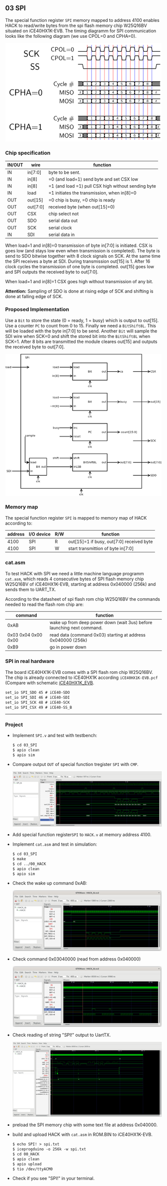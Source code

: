## 03 SPI

The special function register `SPI`  memory mapped to address 4100 enables HACK to read/write bytes from the spi flash memory chip W25Q16BV situated on iCE40HX1K-EVB. The timing diagramm for SPI communication looks like the following diagram (we use CPOL=0 and CPHA=0).

![](spi-timing.png)

### Chip specification

| IN/OUT | wire     | function                                            |
| ------ | -------- | --------------------------------------------------- |
| IN     | in[7:0]  | byte to be sent.                                    |
| IN     | in[8]    | =0 (and load=1) send byte and set CSX low           |
| IN     | in[8]    | =1 (and load =1) pull CSX high without sending byte |
| IN     | load     | =1 initiates the transmission, when in[8]=0         |
| OUT    | out[15]  | =0 chip is busy, =0 chip is ready                   |
| OUT    | out[7:0] | received byte (when out[15]=0)                      |
| OUT    | CSX      | chip select not                                     |
| OUT    | SDO      | serial data out                                     |
| OUT    | SCK      | serial clock                                        |
| IN     | SDI      | serial data in                                      |

When load=1 and in[8]=0 transmission of byte in[7:0] is initiated. CSX is goes low (and stays low even when transmission is completed). The byte is send to SDO bitwise together with 8 clock signals on SCK. At the same time the SPI receives a byte at SDI. During transmission out[15] is 1. After 16 clock cycles the transmission of one byte is completed. out[15] goes low and SPI outputs the received byte to out[7:0].

When load=1 and in[8]=1 CSX goes high without transmission of any bit.

**Attention:** Sampling of SDO is done at rising edge of SCK and shifting is done at falling edge of SCK.

### Proposed Implementation

Use a `Bit` to store the state (0 = ready, 1 = busy) which is output to out[15]. Use a counter `PC` to count from 0 to 15. Finally we need a `BitShift8L`. This will be loaded with the byte in[7:0] to be send.  Another `Bit` will sample the SDI wire when SCK=0 and shift the stored bit into the `BitShift8L` when SCK=1. After 8 bits are transmitted the module cleares out[15] and outputs the received byte to out[7:0].

![](SPI.png)

### Memory map

The special function register `SPI` is mapped to memory map of HACK according to:

| address | I/O device | R/W | function                                  |
| ------- | ---------- | --- | ----------------------------------------- |
| 4100    | SPI        | R   | out[15]=1 if busy, out[7:0] received byte |
| 4100    | SPI        | W   | start transmittion of byte in[7:0]        |

### cat.asm

To test HACK with SPI we need a little machine language programm `cat.asm`, which reads 4 consecutive bytes of SPI flash memory chip W25Q16BV of iCE40HX1K-EVB, starting at address 0x040000 (256k) and sends them to UART_TX.

According to the datasheet of spi flash rom chip W25Q16BV the commands needed to read the flash rom chip are:

| command             | function                                                               |
| ------------------- | ---------------------------------------------------------------------- |
| 0xAB                | wake up from deep power down (wait 3us) before launching next command. |
| 0x03 0x04 0x00 0x00 | read data (command 0x03) starting at address 0x040000 (256k)           |
| 0xB9                | go in power down                                                       |

### SPI in real hardware

The board iCE40HX1K-EVB comes with a SPI flash rom chip W25Q16BV. The chip is already connected to iCE40HX1K according `iCE40HX1K-EVB.pcf` (Compare with schematic [iCE40HX1K_EVB](../../doc/iCE40HX1K-EVB_Rev_B.pdf).

```
set_io SPI_SDO 45 # iCE40-SDO
set_io SPI_SDI 46 # iCE40-SDI
set_io SPI_SCK 48 # iCE40-SCK
set_io SPI_CSX 49 # iCE40-SS_B
```

***

### Project

* Implement `SPI.v` and test with testbench:
  
  ```
  $ cd 03_SPI
  $ apio clean
  $ apio sim
  ```

* Compare output `OUT` of special function tregister `SPI`  with `CMP`.
  
  ![](spi_tb.png)

* Add special function register`SPI` to `HACK.v` at memory address 4100.

* Implement `cat.asm` and test in simulation:
  
  ```
  $ cd 03_SPI
  $ make
  $ cd ../00_HACK
  $ apio clean
  $ apio sim
  ```

* Check the wake up command 0xAB:
  
  ![](spi_wakeup.png)

* Check command 0x03040000 (read from address 0x040000)
  
  ![](spi_read040000.png)

* Check reading of string "SPI!" output to UartTX.
  
  ![](echo.png)

* preload the SPI memory chip with some text file at address 0x040000.

* build and upload HACK with `cat.asm` in ROM.BIN to iCE40HX1K-EVB.
  
  ```
  $ echo SPI! > spi.txt
  $ iceprogduino -o 256k -w spi.txt
  $ cd 00_HACK
  $ apio clean
  $ apio upload
  $ tio /dev/ttyACM0
  ```

* Check if you see "SPI!" in your terminal.

